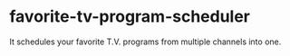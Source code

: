 # favorite-tv-program-scheduler
It schedules your favorite T.V. programs from multiple channels into one.

